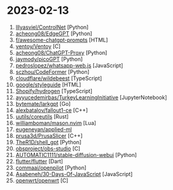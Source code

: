 # 2023-02-13

1. [lllyasviel/ControlNet](https://github.com/lllyasviel/ControlNet "Let us control diffusion models") [Python]
2. [acheong08/EdgeGPT](https://github.com/acheong08/EdgeGPT "Reverse engineered API of Microsoft's Bing Chat") [Python]
3. [f/awesome-chatgpt-prompts](https://github.com/f/awesome-chatgpt-prompts "This repo includes ChatGPT prompt curation to use ChatGPT better.") [HTML]
4. [ventoy/Ventoy](https://github.com/ventoy/Ventoy "A new bootable USB solution.") [C]
5. [acheong08/ChatGPT-Proxy](https://github.com/acheong08/ChatGPT-Proxy "Forward requests and inject cloudflare cookies") [Python]
6. [jaymody/picoGPT](https://github.com/jaymody/picoGPT "An unnecessarily tiny implementation of GPT-2 in NumPy.") [Python]
7. [pedroslopez/whatsapp-web.js](https://github.com/pedroslopez/whatsapp-web.js "A WhatsApp client library for NodeJS that connects through the WhatsApp Web browser app") [JavaScript]
8. [sczhou/CodeFormer](https://github.com/sczhou/CodeFormer "[NeurIPS 2022] Towards Robust Blind Face Restoration with Codebook Lookup Transformer") [Python]
9. [cloudflare/wildebeest](https://github.com/cloudflare/wildebeest "Wildebeest is an ActivityPub and Mastodon-compatible server") [TypeScript]
10. [google/styleguide](https://github.com/google/styleguide "Style guides for Google-originated open-source projects") [HTML]
11. [Shopify/hydrogen](https://github.com/Shopify/hydrogen "Hydrogen is Shopify’s stack for headless commerce. It provides a set of tools, utilities, and best-in-class examples for building dynamic and performant commerce applications. Hydrogen is designed to dovetail with Remix, Shopify’s full stack web framework, but it also provides a React library portable to other supporting frameworks.") [TypeScript]
12. [ayyucedemirbas/TurkeyLearningInitiative](https://github.com/ayyucedemirbas/TurkeyLearningInitiative "TLI offers educational resources for earthquake-affected communities in Turkey. Find a comprehensive curriculum and detailed course materials in this repository, covering a range of subjects. Join the effort to support continued education and make a difference.") [JupyterNotebook]
13. [bytemate/larkgpt](https://github.com/bytemate/larkgpt "Lark chatgpt bot") [Go]
14. [alexbatalov/fallout1-ce](https://github.com/alexbatalov/fallout1-ce "Fallout for modern operating systems") [C++]
15. [uutils/coreutils](https://github.com/uutils/coreutils "Cross-platform Rust rewrite of the GNU coreutils") [Rust]
16. [williamboman/mason.nvim](https://github.com/williamboman/mason.nvim "Portable package manager for Neovim that runs everywhere Neovim runs. Easily install and manage LSP servers, DAP servers, linters, and formatters.") [Lua]
17. [eugeneyan/applied-ml](https://github.com/eugeneyan/applied-ml "📚 Papers & tech blogs by companies sharing their work on data science & machine learning in production.") 
18. [prusa3d/PrusaSlicer](https://github.com/prusa3d/PrusaSlicer "G-code generator for 3D printers (RepRap, Makerbot, Ultimaker etc.)") [C++]
19. [TheR1D/shell_gpt](https://github.com/TheR1D/shell_gpt "A command-line interface (CLI) productivity tool powered by OpenAI's text-davinci-003 model, will help you accomplish your tasks faster and more efficiently.") [Python]
20. [obsproject/obs-studio](https://github.com/obsproject/obs-studio "OBS Studio - Free and open source software for live streaming and screen recording") [C]
21. [AUTOMATIC1111/stable-diffusion-webui](https://github.com/AUTOMATIC1111/stable-diffusion-webui "Stable Diffusion web UI") [Python]
22. [flutter/flutter](https://github.com/flutter/flutter "Flutter makes it easy and fast to build beautiful apps for mobile and beyond") [Dart]
23. [commaai/openpilot](https://github.com/commaai/openpilot "openpilot is an open source driver assistance system. openpilot performs the functions of Automated Lane Centering and Adaptive Cruise Control for over 200 supported car makes and models.") [Python]
24. [Asabeneh/30-Days-Of-JavaScript](https://github.com/Asabeneh/30-Days-Of-JavaScript "30 days of JavaScript programming challenge is a step-by-step guide to learn JavaScript programming language in 30 days. This challenge may take more than 100 days, please just follow your own pace.") [JavaScript]
25. [openwrt/openwrt](https://github.com/openwrt/openwrt "This repository is a mirror of https://git.openwrt.org/openwrt/openwrt.git It is for reference only and is not active for check-ins. We will continue to accept Pull Requests here. They will be merged via staging trees then into openwrt.git.") [C]
